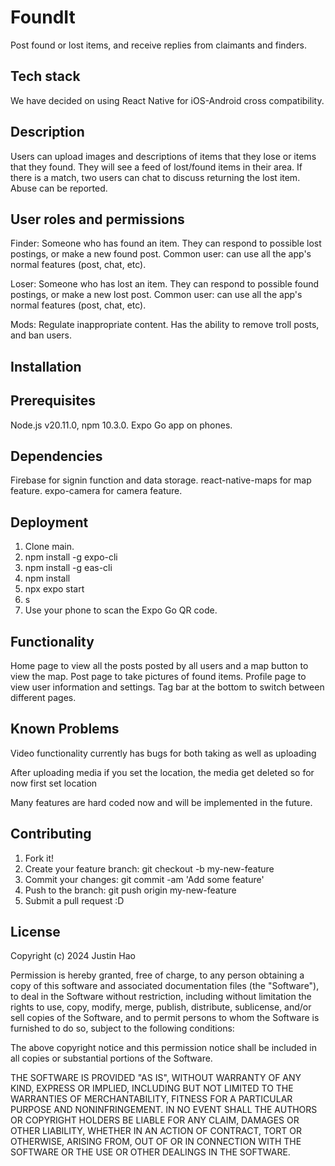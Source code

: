 # FoundIt

Post found or lost items, and receive replies from claimants and finders.

## Tech stack

We have decided on using React Native for iOS-Android cross compatibility.

## Description

Users can upload images and descriptions of items that they lose or items that they found. They will see a feed of lost/found items in their area. If there is a match, two users can chat to discuss returning the lost item. Abuse can be reported.

## User roles and permissions

Finder: Someone who has found an item. They can respond to possible lost postings, or make a new found post. Common user: can use all the app's normal features (post, chat, etc).

Loser: Someone who has lost an item. They can respond to possible found postings, or make a new lost post. Common user: can use all the app's normal features (post, chat, etc).

Mods: Regulate inappropriate content. Has the ability to remove troll posts, and ban users.

## Installation

## Prerequisites

Node.js v20.11.0, npm 10.3.0.
Expo Go app on phones.

## Dependencies

Firebase for signin function and data storage.
react-native-maps for map feature.
expo-camera for camera feature.

## Deployment

1. Clone main.
2. npm install -g expo-cli
3. npm install -g eas-cli
4. npm install
5. npx expo start
6. s
7. Use your phone to scan the Expo Go QR code.

## Functionality

Home page to view all the posts posted by all users and a map button to view the map.
Post page to take pictures of found items.
Profile page to view user information and settings.
Tag bar at the bottom to switch between different pages.

## Known Problems

Video functionality currently has bugs for both taking as well as uploading

After uploading media if you set the location, the media get deleted so for now first set location

Many features are hard coded now and will be implemented in the future.

## Contributing

1. Fork it!
2. Create your feature branch: git checkout -b my-new-feature
3. Commit your changes: git commit -am 'Add some feature'
4. Push to the branch: git push origin my-new-feature
5. Submit a pull request :D

## License
Copyright (c) 2024 Justin Hao

Permission is hereby granted, free of charge, to any person obtaining a copy
of this software and associated documentation files (the "Software"), to deal
in the Software without restriction, including without limitation the rights
to use, copy, modify, merge, publish, distribute, sublicense, and/or sell
copies of the Software, and to permit persons to whom the Software is
furnished to do so, subject to the following conditions:

The above copyright notice and this permission notice shall be included in all
copies or substantial portions of the Software.

THE SOFTWARE IS PROVIDED "AS IS", WITHOUT WARRANTY OF ANY KIND, EXPRESS OR
IMPLIED, INCLUDING BUT NOT LIMITED TO THE WARRANTIES OF MERCHANTABILITY,
FITNESS FOR A PARTICULAR PURPOSE AND NONINFRINGEMENT. IN NO EVENT SHALL THE
AUTHORS OR COPYRIGHT HOLDERS BE LIABLE FOR ANY CLAIM, DAMAGES OR OTHER
LIABILITY, WHETHER IN AN ACTION OF CONTRACT, TORT OR OTHERWISE, ARISING FROM,
OUT OF OR IN CONNECTION WITH THE SOFTWARE OR THE USE OR OTHER DEALINGS IN THE
SOFTWARE.

